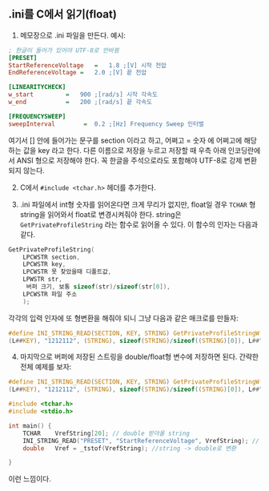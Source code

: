 
## .ini를 C에서 읽기(float)

1. 메모장으로 .ini 파일을 만든다. 
예시:

```txt:preset.ini
; 한글이 들어가 있어야 UTF-8로 안바뀜
[PRESET] 
StartReferenceVoltage	=	1.8	;[V] 시작 전압	
EndReferenceVoltage	=	2.0	;[V] 끝 전압

[LINEARITYCHECK]
w_start			=	900	;[rad/s] 시작 각속도
w_end			=	200	;[rad/s] 끝 각속도

[FREQUENCYSWEEP]
sweepInterval		 =	0.2	;[Hz] Frequency Sweep 인터벌
```
여기서 [] 안에 들어가는 문구를 section 이라고 하고, 어쩌고 = 숫자 에 어쩌고에 해당하는 값을 key 라고 한다.
다른 이름으로 저장을 누르고 저장할 때 우측 아래 인코딩란에서 ANSI 형으로 저장해야 한다. 
꼭 한글을 주석으로라도 포함해야 UTF-8로 강제 변환되지 않는다.

2. C에서 ```#include <tchar.h>``` 헤더를 추가한다.

3. .ini 파일에서 int형 숫자를 읽어온다면 크게 무리가 없지만, float일 경우 ```TCHAR``` 형 string을 읽어와서 float로 변경시켜줘야 한다. string은 ```GetPrivateProfileString``` 라는 함수로 읽어올 수 있다. 이 함수의 인자는 다음과 같다. 

```c:example.c
GetPrivateProfileString(
    LPCWSTR section,
    LPCWSTR key,
    LPCWSTR 못 찾았을때 디폴트값,
    LPWSTR str,
     버퍼 크기, 보통 sizeof(str)/sizeof(str[0]),
    LPCWSTR 파일 주소
    );
```
각각의 입력 인자에 또 형변환을 해줘야 되니 그냥 다음과 같은 매크로를 만들자:
```c:example.c
#define INI_STRING_READ(SECTION, KEY, STRING) GetPrivateProfileStringW((L##SECTION),;\
(L##KEY), "1212112", (STRING), sizeof(STRING)/sizeof((STRING)[0]), L##"C:\\preset.ini")

```

4. 마지막으로 버퍼에 저장된 스트링을 double/float형 변수에 저장하면 된다. 간략한 전체 예제를 보자:
```c:example.c
#define INI_STRING_READ(SECTION, KEY, STRING) GetPrivateProfileStringW((L##SECTION),;\
(L##KEY), "1212112", (STRING), sizeof(STRING)/sizeof((STRING)[0]), L##"C:\\preset.ini")

#include <tchar.h>
#include <stdio.h>

int main() {
	TCHAR	 VrefString[20]; // double 받아올 string
	INI_STRING_READ("PRESET", "StartReferenceVoltage", VrefString); // 읽은 숫자 string에 저장
	double	 Vref = _tstof(VrefString); //string -> double로 변환

}
```
이런 느낌이다.
